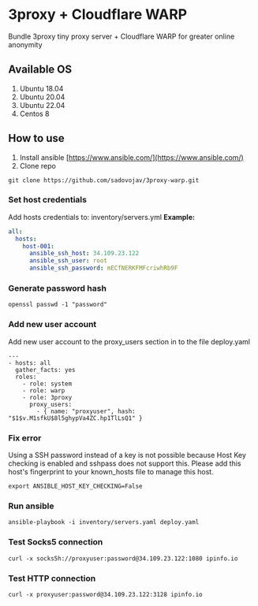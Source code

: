 # 3proxy + Cloudflare WARP
Bundle 3proxy tiny proxy server + Cloudflare WARP for greater online anonymity

## Available OS
1. Ubuntu 18.04
2. Ubuntu 20.04
3. Ubuntu 22.04
4. Centos 8

## How to use
1. Install ansible [https://www.ansible.com/](https://www.ansible.com/)
2. Clone repo
```shell script
git clone https://github.com/sadovojav/3proxy-warp.git
```

### Set host credentials
Add hosts credentials to: inventory/servers.yml
**Example:**
```yaml
all:
  hosts:
    host-001:
      ansible_ssh_host: 34.109.23.122
      ansible_ssh_user: root
      ansible_ssh_password: mECfNERKFMFcriwhRb9F
```
### Generate password hash
```
openssl passwd -1 "password"
```
### Add new user account
Add new user account to the proxy_users section in to the file deploy.yaml
```
---
- hosts: all
  gather_facts: yes
  roles:
    - role: system
    - role: warp
    - role: 3proxy
      proxy_users:
        - { name: "proxyuser", hash: "$1$v.M1sfkU$8l5ghypVa4ZC.hp1TlLsQ1" }
```

### Fix error
Using a SSH password instead of a key is not possible because Host Key checking is enabled and sshpass does not support this. Please add this host's fingerprint to your known_hosts file to manage this host.

```
export ANSIBLE_HOST_KEY_CHECKING=False
```

### Run ansible
```shell script
ansible-playbook -i inventory/servers.yaml deploy.yaml
```

### Test Socks5 connection
```shell script
curl -x socks5h://proxyuser:password@34.109.23.122:1080 ipinfo.io
```

### Test HTTP connection
```shell script
curl -x proxyuser:password@34.109.23.122:3128 ipinfo.io
```